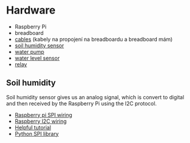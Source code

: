 # Hardware

- Raspberry Pi
- breadboard
- [cables](https://dratek.cz/arduino/1214-eses-40-x-f-m-dupont-kabel.html) (kabely na propojení na breadboardu a breadboard mám)
- [soil humidity sensor](https://dratek.cz/arduino/1399-eses-pudni-vlhkomer-pro-jednodeskove-pocitace.html)
- [water pump](https://dratek.cz/arduino/1271-eses-mini-cerpadlo.html)
- [water level sensor](https://dratek.cz/arduino/1160-plovakovy-senzor-vodni-hladiny.html)
- [relay](https://dratek.cz/arduino/886-arduino-rele-5v-1-kanal.html)

## Soil humidity

Soil humidity sensor gives us an analog signal, which is convert to digital and
then received by the Raspberry Pi using the I2C protocol.

- [Raspberry pi SPI wiring](https://pinout.xyz/pinout/spi#)
- [Raspberry I2C wiring](https://pinout.xyz/pinout/i2c#)
- [Helpful tutorial](https://tutorials-raspberrypi.com/measuring-soil-moisture-with-raspberry-pi/)
- [Python SPI library](https://github.com/doceme/py-spidev)
